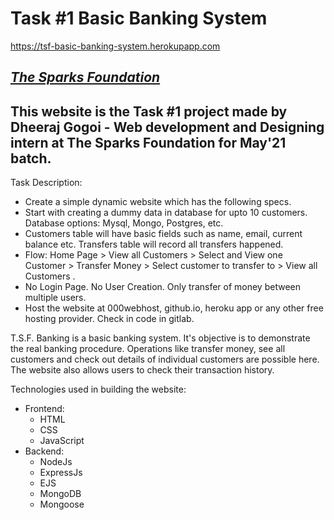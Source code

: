 # Task #1 Basic Banking System
https://tsf-basic-banking-system.herokupapp.com
## ***[The Sparks Foundation](https://www.linkedin.com/company/the-sparks-foundation/mycompany/)***

## This website is the Task #1 project made by Dheeraj Gogoi - Web development and Designing intern at The Sparks Foundation for May'21 batch.

Task Description:
- Create a simple dynamic website which has the following specs.
- Start with creating a dummy data in database for upto 10
customers. Database options: Mysql, Mongo, Postgres, etc.
- Customers table will have basic fields such as name, email,
current balance etc. Transfers table will record all transfers
happened.
- Flow: Home Page > View all Customers > Select and View one
Customer > Transfer Money > Select customer to transfer to >
View all Customers .
- No Login Page. No User Creation. Only transfer of money
between multiple users.
- Host the website at 000webhost, github.io, heroku app or any
other free hosting provider. Check in code in gitlab.

T.S.F. Banking is a basic banking system. It's objective is to demonstrate the real banking procedure. Operations like transfer money, see all customers and check out details of individual customers are possible here. The website also allows users to check their transaction history.

Technologies used in building the website:
- Frontend:
  - HTML
  - CSS
  - JavaScript
- Backend:
  - NodeJs
  - ExpressJs
  - EJS
  - MongoDB
  - Mongoose
